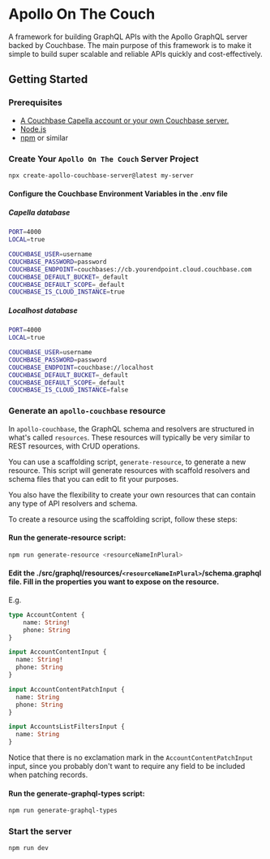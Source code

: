 # Apollo On The Couch

A framework for building GraphQL APIs with the Apollo GraphQL server backed by Couchbase. The main purpose of this 
framework is to make it simple to build super scalable and reliable APIs quickly and cost-effectively. 

## Getting Started

### Prerequisites 
* [A Couchbase Capella account or your own Couchbase server.](https://www.couchbase.com/downloads) 
* [Node.js](https://nodejs.org/en/download)
* [npm](https://docs.npmjs.com/downloading-and-installing-node-js-and-npm) or similar

### Create Your `Apollo On The Couch` Server Project
```bash
npx create-apollo-couchbase-server@latest my-server
```

#### Configure the Couchbase Environment Variables in the .env file


##### Capella database
```bash
PORT=4000
LOCAL=true

COUCHBASE_USER=username
COUCHBASE_PASSWORD=password
COUCHBASE_ENDPOINT=couchbases://cb.yourendpoint.cloud.couchbase.com
COUCHBASE_DEFAULT_BUCKET=_default
COUCHBASE_DEFAULT_SCOPE=_default
COUCHBASE_IS_CLOUD_INSTANCE=true
```

##### Localhost database
```bash
PORT=4000
LOCAL=true

COUCHBASE_USER=username
COUCHBASE_PASSWORD=password
COUCHBASE_ENDPOINT=couchbase://localhost
COUCHBASE_DEFAULT_BUCKET=_default
COUCHBASE_DEFAULT_SCOPE=_default
COUCHBASE_IS_CLOUD_INSTANCE=false
```


### Generate an ```apollo-couchbase``` resource 
In `apollo-couchbase`, the GraphQL schema and resolvers are structured in what's called `resources`. These resources will typically be very similar to REST resources, with CrUD operations.  

You can use a scaffolding script, `generate-resource`, to generate a new resource. This script will generate resources with scaffold resolvers and schema files that you can edit to fit your purposes.  

You also have the flexibility to create your own resources that can contain any type of API resolvers and schema. 

To create a resource using the scaffolding script, follow these steps:

#### Run the generate-resource script:
```bash
npm run generate-resource <resourceNameInPlural>
```

#### Edit the ./src/graphql/resources/`<resourceNameInPlural>`/schema.graphql file. Fill in the properties you want to expose on the resource.
E.g.
```graphql
type AccountContent {
    name: String!
    phone: String
}

input AccountContentInput {
  name: String!
  phone: String
}

input AccountContentPatchInput {
  name: String
  phone: String
}

input AccountsListFiltersInput {
  name: String
}
```
Notice that there is no exclamation mark in the `AccountContentPatchInput` input, since you probably don't want to require any field to be included when patching records. 

#### Run the generate-graphql-types script:
```bash
npm run generate-graphql-types
```

### Start the server
```bash
npm run dev
```
